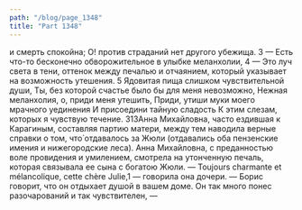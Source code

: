 ```yaml
---
path: "/blog/page_1348"
title: "Part 1348"
---
```


и смерть спокойна; О! против страданий нет другого убежища.
3 — Есть что-то бесконечно обворожительное в улыбке меланхолии,
4 — Это луч света в тени, оттенок между печалью и отчаянием, который указывает на возможность утешения.
5 Ядовитая пища слишком чувствительной души, Ты, без которой счастье было бы для меня невозможно, Нежная меланхолия, о, приди меня утешить, Приди, утиши муки моего мрачного уединения И присоедини тайную сладость К этим слезам, которых я чувствую течение.
313Анна Михайловна, часто ездившая к Карагиным, составляя партию матери, между тем наводила верные справки о том, что́ отдавалось за Жюли (отдавались оба пензенские имения и нижегородские леса). Анна Михайловна, с преданностью воле провидения и умилением, смотрела на утонченную печаль, которая связывала ее сына с богатою Жюли.
— Toujours charmante et mélancolique, cette chère Julie,1 — говорила она дочери. — Борис говорит, что он отдыхает душой в вашем доме. Он так много понес разочарований и так чувствителен, —
